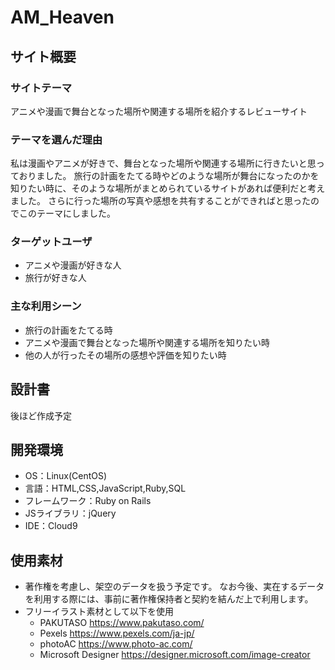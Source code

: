 # AM_Heaven

## サイト概要
### サイトテーマ
​アニメや漫画で舞台となった場所や関連する場所を紹介するレビューサイト
### テーマを選んだ理由
私は漫画やアニメが好きで、舞台となった場所や関連する場所に行きたいと思っておりました。
旅行の計画をたてる時やどのような場所が舞台になったのかを知りたい時に、そのような場所がまとめられているサイトがあれば便利だと考えました。
さらに行った場所の写真や感想を共有することができればと思ったのでこのテーマにしました。
​
### ターゲットユーザ
* アニメや漫画が好きな人
* 旅行が好きな人

### 主な利用シーン
* 旅行の計画をたてる時
* アニメや漫画で舞台となった場所や関連する場所を知りたい時
* 他の人が行ったその場所の感想や評価を知りたい時
​
## 設計書
​後ほど作成予定

## 開発環境
- OS：Linux(CentOS)
- 言語：HTML,CSS,JavaScript,Ruby,SQL
- フレームワーク：Ruby on Rails
- JSライブラリ：jQuery
- IDE：Cloud9
​
## 使用素材
- 著作権を考慮し、架空のデータを扱う予定です。
なお今後、実在するデータを利用する際には、事前に著作権保持者と契約を結んだ上で利用します。
- フリーイラスト素材として以下を使用
  - PAKUTASO https://www.pakutaso.com/
  - Pexels https://www.pexels.com/ja-jp/
  - photoAC https://www.photo-ac.com/
  - Microsoft Designer https://designer.microsoft.com/image-creator
